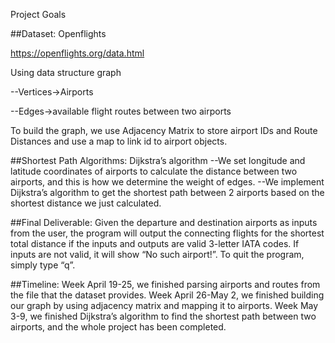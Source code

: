 Project Goals


##Dataset: Openflights

https://openflights.org/data.html

Using data structure graph

--Vertices->Airports

--Edges->available flight routes between two airports

To build the graph, we use Adjacency Matrix to store airport IDs and Route Distances and use a map to link id to airport objects.

##Shortest Path Algorithms:
Dijkstra’s algorithm
--We set longitude and latitude coordinates of airports to calculate the distance between two airports, and this is how we determine the weight of edges.
--We implement Dijkstra’s algorithm to get the shortest path between 2 airports based on the shortest distance we just calculated.

##Final Deliverable:
Given the departure and destination airports as inputs from the user, the program will output the connecting flights for the shortest total distance if the inputs and outputs are valid 3-letter IATA codes. If inputs are not valid, it will show “No such airport!”. To quit the program, simply type “q”.

##Timeline:
Week April 19-25, we finished parsing airports and routes from the file that the dataset provides. 
Week April 26-May 2, we finished building our graph by using adjacency matrix and mapping it to airports.
Week May 3-9, we finished Dijkstra’s algorithm to find the shortest path between two airports, and the whole project has been completed.
